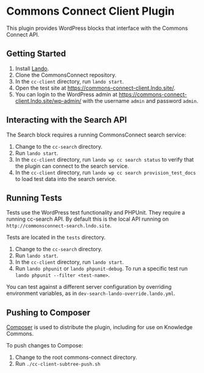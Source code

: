 # Commons Connect Client Plugin

This plugin provides WordPress blocks that interface with the Commons Connect API.

## Getting Started

1. Install [Lando](https://lando.dev/).
2. Clone the CommonsConnect repository.
3. In the `cc-client` directory, run `lando start`.
4. Open the test site at <https://commons-connect-client.lndo.site/>.
5. You can login to the WordPress admin at <https://commons-connect-client.lndo.site/wp-admin/> with the username `admin` and password `admin`.

## Interacting with the Search API

The Search block requires a running CommonsConnect search service:

1. Change to the `cc-search` directory.
2. Run `lando start`.
3. In the `cc-client` directory, run `lando wp cc search status` to verify that the plugin can connect to the search service.
4. In the `cc-client` directory, run `lando wp cc search provision_test_docs` to load test data into the search service.

## Running Tests

Tests use the WordPress test functionality and PHPUnit. They require a running cc-search API. By default this is the local API running on `http://commonsconnect-search.lndo.site`.

Tests are located in the `tests` directory.

1. Change to the `cc-search` directory.
2. Run `lando start`.
3. In the `cc-client` directory, run `lando start`.
4. Run `lando phpunit` or `lando phpunit-debug`. To run a specific test run `lando phpunit --filter <test-name>`.

You can test against a different server configuration by overriding environment variables, as in `dev-search-lando-override.lando.yml`.

## Pushing to Composer

[Composer](https://getcomposer.org/) is used to distribute the plugin, including for use on Knowledge Commons.

To push changes to Compose:

1. Change to the root commons-connect directory.
2. Run `./cc-client-subtree-push.sh`
